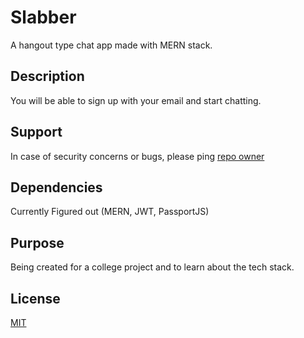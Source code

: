 # Slabber
A hangout type chat app made with MERN stack.

## Description
You will be able to sign up with your email and start chatting.

## Support
In case of security concerns or bugs, please ping [repo owner](http://github.com/ayagrwl)

## Dependencies
Currently Figured out (MERN, JWT, PassportJS)

## Purpose
Being created for a college project and to learn about the tech stack.

## License
[MIT](https://choosealicense.com/licenses/mit/)
